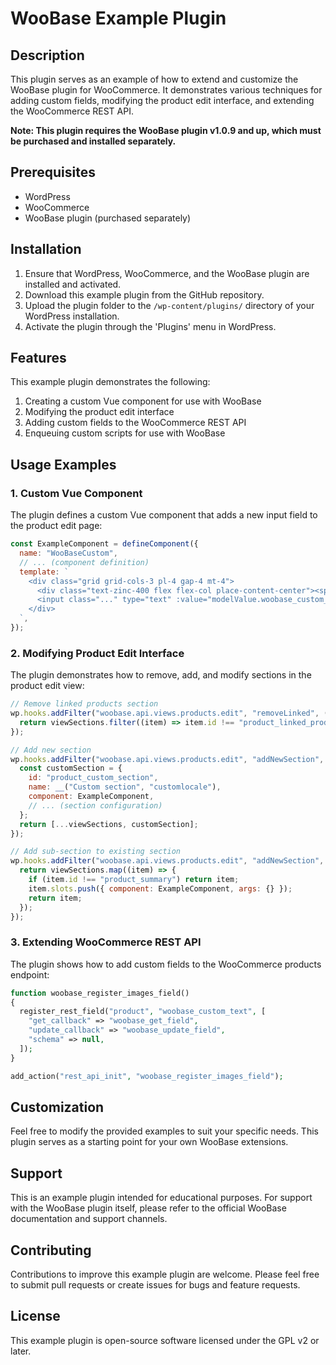 # WooBase Example Plugin

## Description

This plugin serves as an example of how to extend and customize the WooBase plugin for WooCommerce. It demonstrates various techniques for adding custom fields, modifying the product edit interface, and extending the WooCommerce REST API.

**Note: This plugin requires the WooBase plugin v1.0.9 and up, which must be purchased and installed separately.**

## Prerequisites

- WordPress
- WooCommerce
- WooBase plugin (purchased separately)

## Installation

1. Ensure that WordPress, WooCommerce, and the WooBase plugin are installed and activated.
2. Download this example plugin from the GitHub repository.
3. Upload the plugin folder to the `/wp-content/plugins/` directory of your WordPress installation.
4. Activate the plugin through the 'Plugins' menu in WordPress.

## Features

This example plugin demonstrates the following:

1. Creating a custom Vue component for use with WooBase
2. Modifying the product edit interface
3. Adding custom fields to the WooCommerce REST API
4. Enqueuing custom scripts for use with WooBase

## Usage Examples

### 1. Custom Vue Component

The plugin defines a custom Vue component that adds a new input field to the product edit page:

```javascript
const ExampleComponent = defineComponent({
  name: "WooBaseCustom",
  // ... (component definition)
  template: `
	<div class="grid grid-cols-3 pl-4 gap-4 mt-4">
	  <div class="text-zinc-400 flex flex-col place-content-center"><span>Custom text value</span></div>
	  <input class="..." type="text" :value="modelValue.woobase_custom_text" @input="updateValue">
	</div>
  `,
});
```

### 2. Modifying Product Edit Interface

The plugin demonstrates how to remove, add, and modify sections in the product edit view:

```javascript
// Remove linked products section
wp.hooks.addFilter("woobase.api.views.products.edit", "removeLinked", (viewSections) => {
  return viewSections.filter((item) => item.id !== "product_linked_products");
});

// Add new section
wp.hooks.addFilter("woobase.api.views.products.edit", "addNewSection", (viewSections) => {
  const customSection = {
    id: "product_custom_section",
    name: __("Custom section", "customlocale"),
    component: ExampleComponent,
    // ... (section configuration)
  };
  return [...viewSections, customSection];
});

// Add sub-section to existing section
wp.hooks.addFilter("woobase.api.views.products.edit", "addNewSection", (viewSections) => {
  return viewSections.map((item) => {
    if (item.id !== "product_summary") return item;
    item.slots.push({ component: ExampleComponent, args: {} });
    return item;
  });
});
```

### 3. Extending WooCommerce REST API

The plugin shows how to add custom fields to the WooCommerce products endpoint:

```php
function woobase_register_images_field()
{
  register_rest_field("product", "woobase_custom_text", [
    "get_callback" => "woobase_get_field",
    "update_callback" => "woobase_update_field",
    "schema" => null,
  ]);
}

add_action("rest_api_init", "woobase_register_images_field");
```

## Customization

Feel free to modify the provided examples to suit your specific needs. This plugin serves as a starting point for your own WooBase extensions.

## Support

This is an example plugin intended for educational purposes. For support with the WooBase plugin itself, please refer to the official WooBase documentation and support channels.

## Contributing

Contributions to improve this example plugin are welcome. Please feel free to submit pull requests or create issues for bugs and feature requests.

## License

This example plugin is open-source software licensed under the GPL v2 or later.
